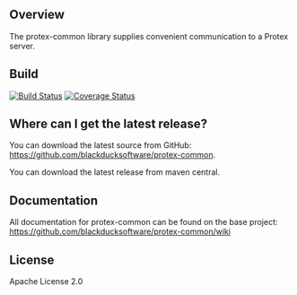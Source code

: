 ## Overview ##
The protex-common library supplies convenient communication to a Protex server.

## Build ##

[![Build Status](https://travis-ci.org/blackducksoftware/protex-common.svg?branch=master)](https://travis-ci.org/blackducksoftware/protex-common)
[![Coverage Status](https://coveralls.io/repos/github/blackducksoftware/protex-common/badge.svg?branch=master)](https://coveralls.io/github/blackducksoftware/protex-common?branch=master)

## Where can I get the latest release? ##
You can download the latest source from GitHub: https://github.com/blackducksoftware/protex-common. 

You can download the latest release from maven central.

## Documentation ##
All documentation for protex-common can be found on the base project:  https://github.com/blackducksoftware/protex-common/wiki

## License ##
Apache License 2.0
